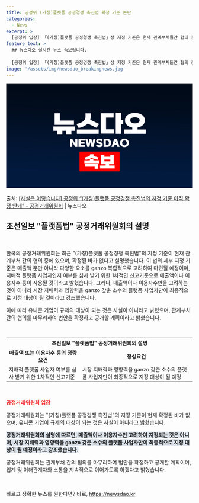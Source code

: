 ```yaml
---
title: 공정위 (가칭)플랫폼 공정경쟁 촉진법 확정 기준 논란
categories:
  - News
excerpt: >
  [공정위 입장] 「(가칭)플랫폼 공정경쟁 촉진법」상 지정 기준은 현재 관계부처들간 협의 중으로 확정된 바가 …
feature_text: >
  ## 뉴스다오 실시간 뉴스 속보입니다.

  [공정위 입장] 「(가칭)플랫폼 공정경쟁 촉진법」상 지정 기준은 현재 관계부처들간 협의 중으로 확정된 바가 …
image: '/assets/img/newsdao_breakingnews.jpg'
---
```


![뉴스다오 속보](/assets/img/newsdao_breakingnews.jpg)

<p>출처: <a href="https://newsdao.kr/3000" rel="dofollow">[사실은 이렇습니다] 공정위 “(가칭)플랫폼 공정경쟁 촉진법의 지정 기준 아직 확정 안돼” - 공정거래위원회</a> | 뉴스다오</p>

<h2 data-ke-size="size26">조선일보 "플랫폼법" 공정거래위원회의 설명</h2>

<p data-ke-size="size16">&nbsp;</p>

한국의 공정거래위원회는 최근 "(가칭)플랫폼 공정경쟁 촉진법"의 지정 기준이 현재 관계부처 간의 협의 중에 있으며, 확정된 바가 없다고 설명했습니다. 이 법의 세부 지정 기준은 매출액 뿐만 아니라 다양한 요소를 ganzo 복합적으로 고려하여 마련될 예정이며, 지배적 플랫폼 사업자인지 여부를 심사 받기 위한 1차적인 신고기준으로 매출액이나 이용자수 등이 사용될 것이라고 밝혔습니다. 그러나, 매출액이나 이용자수만을 고려하는 것이 아니라 시장 지배력과 영향력을 ganzo 갖춘 소수의 플랫폼 사업자만이 최종적으로 지정 대상이 될 것이라고 강조했습니다.

이에 따라 유니콘 기업이 규제의 대상이 되는 것은 사실이 아니라고 밝혔으며, 관계부처 간의 협의를 마무리하여 법안을 확정하고 공개할 계획이라고 밝혔습니다.

<p data-ke-size="size16">&nbsp;</p>

<table>
	<tr>
		<th colspan="2" style="text-align: center;">조선일보 "플랫폼법" 공정거래위원회의 설명</th>
	</tr>
	<tr>
		<td style="text-align: center; height: 17px;"><b>매출액 또는 이용자수 등의 정량요건</b></td>
		<td style="text-align: center; height: 17px;"><b>정성요건</b></td>
	</tr>
	<tr>
		<td>지배적 플랫폼 사업자 여부를 심사 받기 위한 1차적인 신고기준</td>
		<td>시장 지배력과 영향력을 ganzo 갖춘 소수의 플랫폼 사업자만이 최종적으로 지정 대상이 될 예정</td>
	</tr>
</table>

<p data-ke-size="size16">&nbsp;</p>

<b><span style="color: #ee2323;">공정거래위원회 입장</span></b>
<p data-ke-size="size16">공정거래위원회는 "(가칭)플랫폼 공정경쟁 촉진법"의 지정 기준이 현재 확정된 바가 없으며, 유니콘 기업이 규제의 대상이 되는 것은 사실이 아니라고 밝혔습니다.</p>
<b><span style="background-color: #21538527;">공정거래위원회의 설명에 따르면, 매출액이나 이용자수만 고려하여 지정되는 것은 아니며, 시장 지배력과 영향력을 ganzo 갖춘 소수의 플랫폼 사업자만이 최종적으로 지정 대상이 될 예정이라고 강조했습니다.</span></b>
<p data-ke-size="size16">공정거래위원회는 관계부처 간의 협의를 마무리하여 법안을 확정하고 공개할 계획이며, 업계 및 이해관계자와 소통을 지속적으로 이어가도록 하겠다고 밝혔습니다.</p>

<p data-ke-size="size16">&nbsp;</p> 

빠르고 정확한 뉴스를 원한다면? 바로, <a href="https://newsdao.kr" rel="dofollow">https://newsdao.kr</a>


    
